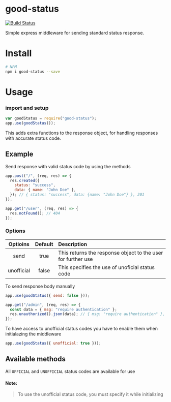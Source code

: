 # good-status

[![Build Status](https://travis-ci.com/micaiah-effiong/good-status.svg?branch=main)](https://travis-ci.com/micaiah-effiong/good-status)

Simple express middleware for sending standard status response.

# Install

```bash
# NPM
npm i good-status --save
```

# Usage

### import and setup

```js
var goodStatus = require("good-status");
app.use(goodStatus());
```

This adds extra functions to the response object, for handling responses with accurate status code.

## Example

Send response with valid status code by using the methods

```js
app.post("/", (req, res) => {
  res.created({
    status: "success",
    data: { name: "John Doe" },
  }); // { status: "success", data: {name: "John Doe"} }, 201
});

app.get("/user", (req, res) => {
  res.notFound(); // 404
});
```

### Options

|  Optioins  | Default | Description                                                  |
| :--------: | :-----: | :----------------------------------------------------------- |
|    send    |  true   | This returns the response object to the user for further use |
| unofficial |  false  | This specifies the use of unoficial status code              |

To send response body manually

```js
app.use(goodStatus({ send: false }));

app.get("/admin", (req, res) => {
  const data = { msg: "require authentication" };
  res.unauthorized().json(data); // { msg: "require authentication" }, 401
});
```

To have access to unofficial status codes you have to enable them when initialazing the middleware

```js
app.use(goodStatus({ unofficial: true }));
```

## Available methods

All `OFFICIAL` and `UNOFFICIAL` status codes are available for use

#### Note:

> To use the unofficial status code, you must specify it while initializing
